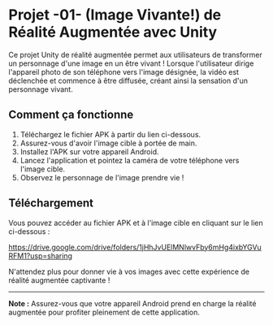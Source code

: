# Projet -01- (Image Vivante!) de Réalité Augmentée avec Unity

Ce projet Unity de réalité augmentée permet aux utilisateurs de transformer un personnage d'une image en un être vivant ! Lorsque l'utilisateur dirige l'appareil photo de son téléphone vers l'image désignée, la vidéo est déclenchée et commence à être diffusée, créant ainsi la sensation d'un personnage vivant.

## Comment ça fonctionne

1. Téléchargez le fichier APK à partir du lien ci-dessous.
2. Assurez-vous d'avoir l'image cible à portée de main.
3. Installez l'APK sur votre appareil Android.
4. Lancez l'application et pointez la caméra de votre téléphone vers l'image cible.
5. Observez le personnage de l'image prendre vie !

## Téléchargement

Vous pouvez accéder au fichier APK et à l'image cible en cliquant sur le lien ci-dessous :

https://drive.google.com/drive/folders/1jHhJvUElMNlwvFby6mHg4ixbYGVuRFM1?usp=sharing

N'attendez plus pour donner vie à vos images avec cette expérience de réalité augmentée captivante !

---

**Note :** Assurez-vous que votre appareil Android prend en charge la réalité augmentée pour profiter pleinement de cette application.
